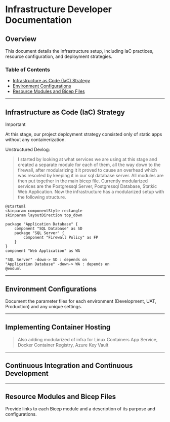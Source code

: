 # Infrastructure Developer Documentation

## Overview

This document details the infrastructure setup, including IaC practices, resource configuration, and deployment strategies.

### Table of Contents

- [Infrastructure as Code (IaC) Strategy](#infrastructure-as-code-iac-strategy)
- [Environment Configurations](#environment-configurations)
- [Resource Modules and Bicep Files](#resource-modules-and-bicep-files)

---

## Infrastructure as Code (IaC) Strategy

> [!IMPORTANT]
> At this stage, our project deployment strategy consisted only of static apps without any containerization.

Unstructured Devlog:
> I started by looking at what services we are using at this stage and created a separate module for each of them, all the way down to the firewall, after modularizing it it proved to cause an overhead which was resovled by keeping it in our sql database server. All modules are then put together in the main bicep file. Currently modularized services are the Postgressql Server, Postgressql Database, Statkic Web Application.
> Now the infrastructure has a modularized setup with the following structure.

```plantuml
@startuml
skinparam componentStyle rectangle
skinparam layoutDirection top_down

package "Application Database" {
    component "SQL Database" as SD
    package "SQL Server" {
        component "Firewall Policy" as FP
    }
}
component "Web Application" as WA

"SQL Server" -down-> SD : depends on
"Application Database" -down-> WA : depends on
@enduml
```

---

## Environment Configurations

Document the parameter files for each environment (Development, UAT, Production) and any unique settings.

---

## Implementing Container Hosting


> Also adding modularized of infra for Linux Containers App Service, Docker Container Registry, Azure Key Vault

---

## Continuous Integration and Continuous Development

---

## Resource Modules and Bicep Files

Provide links to each Bicep module and a description of its purpose and configurations.

